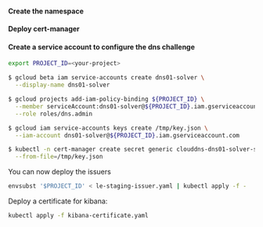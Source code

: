 #### Create the namespace

#### Deploy cert-manager

#### Create a service account to configure the dns challenge

```bash
export PROJECT_ID=<your-project>

$ gcloud beta iam service-accounts create dns01-solver \
  --display-name dns01-solver

$ gcloud projects add-iam-policy-binding ${PROJECT_ID} \
  --member serviceAccount:dns01-solver@${PROJECT_ID}.iam.gserviceaccount.com \
  --role roles/dns.admin

$ gcloud iam service-accounts keys create /tmp/key.json \
  --iam-account dns01-solver@${PROJECT_ID}.iam.gserviceaccount.com

$ kubectl -n cert-manager create secret generic clouddns-dns01-solver-svc-acct \
  --from-file=/tmp/key.json
```

You can now deploy the issuers

```bash
envsubst '$PROJECT_ID' < le-staging-issuer.yaml | kubectl apply -f -
```

Deploy a certificate for kibana:

```bash
kubectl apply -f kibana-certificate.yaml
```